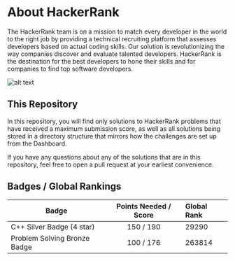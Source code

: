 # About HackerRank

The HackerRank team is on a mission to match every developer in the world to the right job by providing a technical recruiting platform that assesses developers based on actual coding skills. Our solution is revolutionizing the way companies discover and evaluate talented developers. HackerRank is the destination for the best developers to hone their skills and for companies to find top software developers.

![alt text](C:\Users\Ahmed\Desktop\Developer\HackerRank\assets\HackerRank.png)


## This Repository

In this repository, you will find only solutions to HackerRank problems that have received a maximum submission score, as well as all solutions being stored in a directory structure that mirrors how the challenges are set up from the Dashboard.

If you have any questions about any of the solutions that are in this repository, feel free to open a pull request at your earliest convenience.

## Badges / Global Rankings

| Badge                        | Points Needed / Score | Global Rank |
| -----------------------------|:---------------------:|:------------|
| C++ Silver Badge (4 star)    | 150 / 190             | 29290       |
| Problem Solving Bronze Badge | 100 / 176             | 263814      |
